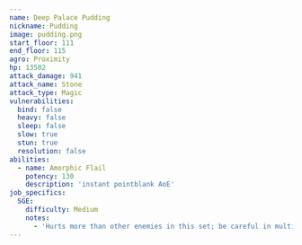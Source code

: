 ```yaml
---
name: Deep Palace Pudding
nickname: Pudding
image: pudding.png
start_floor: 111
end_floor: 115
agro: Proximity
hp: 13502
attack_damage: 941
attack_name: Stone
attack_type: Magic
vulnerabilities:
  bind: false
  heavy: false
  sleep: false
  slow: true
  stun: true
  resolution: false
abilities:
  - name: Amorphic Flail
    potency: 130
    description: 'instant pointblank AoE'
job_specifics:
  SGE:
    difficulty: Medium
    notes:
      - 'Hurts more than other enemies in this set; be careful in multipulls'
---
```

